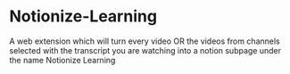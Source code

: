 # Notionize-Learning
A web extension which will turn every video OR the videos from channels selected with the transcript you are watching into a notion subpage under the name Notionize Learning
